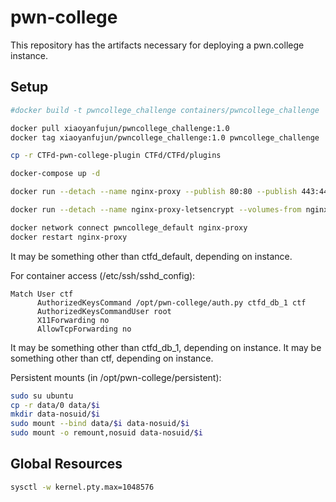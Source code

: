# pwn-college

This repository has the artifacts necessary for deploying a pwn.college instance.

## Setup

```bash
#docker build -t pwncollege_challenge containers/pwncollege_challenge

docker pull xiaoyanfujun/pwncollege_challenge:1.0
docker tag xiaoyanfujun/pwncollege_challenge:1.0 pwncollege_challenge

cp -r CTFd-pwn-college-plugin CTFd/CTFd/plugins

docker-compose up -d

docker run --detach --name nginx-proxy --publish 80:80 --publish 443:443 --volume /etc/nginx/certs --volume `pwd`/conf/nginx/vhost.d:/etc/nginx/vhost.d --volume /usr/share/nginx/html --volume /var/run/docker.sock:/tmp/docker.sock:ro jwilder/nginx-proxy

docker run --detach --name nginx-proxy-letsencrypt --volumes-from nginx-proxy --volume /var/run/docker.sock:/var/run/docker.sock:ro --env "DEFAULT_EMAIL=example@example.com" jrcs/letsencrypt-nginx-proxy-companion

docker network connect pwncollege_default nginx-proxy
docker restart nginx-proxy

```
It may be something other than ctfd_default, depending on instance.

For container access (/etc/ssh/sshd_config):
```
Match User ctf
      AuthorizedKeysCommand /opt/pwn-college/auth.py ctfd_db_1 ctf
      AuthorizedKeysCommandUser root
      X11Forwarding no
      AllowTcpForwarding no
```
It may be something other than ctfd_db_1, depending on instance.
It may be something other than ctf, depending on instance.

Persistent mounts (in /opt/pwn-college/persistent):
```bash
sudo su ubuntu
cp -r data/0 data/$i
mkdir data-nosuid/$i
sudo mount --bind data/$i data-nosuid/$i
sudo mount -o remount,nosuid data-nosuid/$i
```

## Global Resources

```sh
sysctl -w kernel.pty.max=1048576
```

